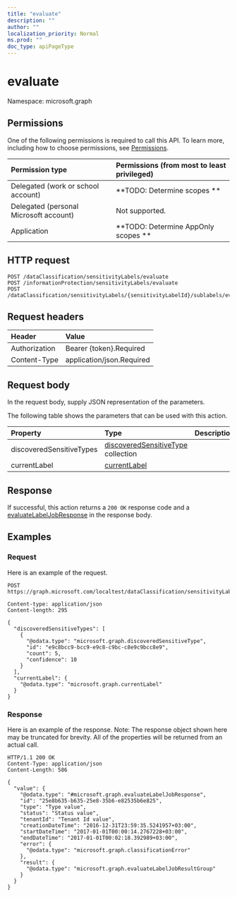 ```yaml
---
title: "evaluate"
description: ""
author: ""
localization_priority: Normal
ms.prod: ""
doc_type: apiPageType
---
```


# evaluate

Namespace: microsoft.graph



## Permissions
One of the following permissions is required to call this API. To learn more, including how to choose permissions, see [Permissions](/concepts/permissions-reference.md).

|Permission type|Permissions (from most to least privileged)|
|:---|:---|
|Delegated (work or school account)|**TODO: Determine scopes **|
|Delegated (personal Microsoft account)|Not supported.|
|Application|**TODO: Determine AppOnly scopes **|

## HTTP request
<!-- {
  "blockType": "ignored"
}
-->
``` http
POST /dataClassification/sensitivityLabels/evaluate
POST /informationProtection/sensitivityLabels/evaluate
POST /dataClassification/sensitivityLabels/{sensitivityLabelId}/sublabels/evaluate
```

## Request headers
|Header|Value|
|:---|:---|
|Authorization|Bearer {token}.Required|
|Content-Type|application/json.Required|

## Request body
In the request body, supply JSON representation of the parameters.

The following table shows the parameters that can be used with this action.

|Property|Type|Description|
|:---|:---|:---|
|discoveredSensitiveTypes|[discoveredSensitiveType](../resources/discoveredsensitivetype.md) collection||
|currentLabel|[currentLabel](../resources/currentlabel.md)||



## Response
If successful, this action returns a `200 OK` response code and a [evaluateLabelJobResponse](../resources/evaluatelabeljobresponse.md) in the response body.

## Examples

### Request
Here is an example of the request.
<!-- {
  "blockType": "request",
  "name": "sensitivitylabel_evaluate"
}
-->
``` http
POST https://graph.microsoft.com/localtest/dataClassification/sensitivityLabels/evaluate

Content-type: application/json
Content-length: 295

{
  "discoveredSensitiveTypes": [
    {
      "@odata.type": "microsoft.graph.discoveredSensitiveType",
      "id": "e9c8bcc9-bcc9-e9c8-c9bc-c8e9c9bcc8e9",
      "count": 5,
      "confidence": 10
    }
  ],
  "currentLabel": {
    "@odata.type": "microsoft.graph.currentLabel"
  }
}
```

### Response
Here is an example of the response. Note: The response object shown here may be truncated for brevity. All of the properties will be returned from an actual call.
<!-- {
  "blockType": "response",
  "truncated": true,
  "@odata.type": "microsoft.graph.evaluatelabeljobresponse"
}
-->
``` http
HTTP/1.1 200 OK
Content-Type: application/json
Content-Length: 586

{
  "value": {
    "@odata.type": "#microsoft.graph.evaluateLabelJobResponse",
    "id": "25e8b635-b635-25e8-35b6-e82535b6e825",
    "type": "Type value",
    "status": "Status value",
    "tenantId": "Tenant Id value",
    "creationDateTime": "2016-12-31T23:59:35.5241957+03:00",
    "startDateTime": "2017-01-01T00:00:14.2767228+03:00",
    "endDateTime": "2017-01-01T00:02:18.392989+03:00",
    "error": {
      "@odata.type": "microsoft.graph.classificationError"
    },
    "result": {
      "@odata.type": "microsoft.graph.evaluateLabelJobResultGroup"
    }
  }
}
```

